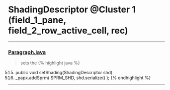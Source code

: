 # ShadingDescriptor @Cluster 1 (field_1_pane, field_2_row_active_cell, rec)

***

### [Paragraph.java](https://searchcode.com/codesearch/view/97384407/)
> sets the 
{% highlight java %}
515. public void setShading(ShadingDescriptor shd)
519.   _papx.addSprm( SPRM_SHD, shd.serialize() );
{% endhighlight %}

***

